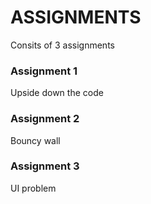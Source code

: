 # ASSIGNMENTS

Consits of 3 assignments

### Assignment 1
Upside down the code

### Assignment 2
Bouncy wall

### Assignment 3
UI problem